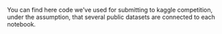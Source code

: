 You can find here code we've used for submitting to kaggle competition, under the assumption, that several public datasets are connected to each notebook.
